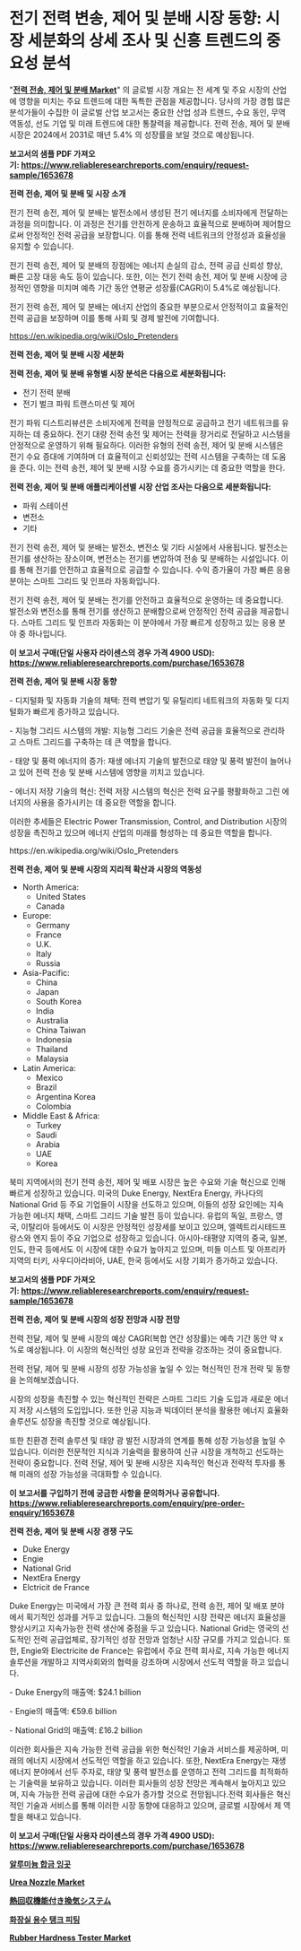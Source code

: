 <p><h1>전기 전력 변송, 제어 및 분배 시장 동향: 시장 세분화의 상세 조사 및 신흥 트렌드의 중요성 분석</h1></p><p>"<strong><a href="https://www.reliableresearchreports.com/electric-power-transmission-control-and-distribution-r1653678">전력 전송, 제어 및 분배 Market</a></strong>" 의 글로벌 시장 개요는 전 세계 및 주요 시장의 산업에 영향을 미치는 주요 트렌드에 대한 독특한 관점을 제공합니다. 당사의 가장 경험 많은 분석가들이 수집한 이 글로벌 산업 보고서는 중요한 산업 성과 트렌드, 수요 동인, 무역 역동성, 선도 기업 및 미래 트렌드에 대한 통찰력을 제공합니다. 전력 전송, 제어 및 분배 시장은 2024에서 2031로 매년 5.4% 의 성장률을 보일 것으로 예상됩니다.</p>
<p><strong>보고서의 샘플 PDF 가져오기:&nbsp;<a href="https://www.reliableresearchreports.com/enquiry/request-sample/1653678">https://www.reliableresearchreports.com/enquiry/request-sample/1653678</a></strong></p>
<p><strong>전력 전송, 제어 및 분배 및 시장 소개</strong></p>
<p><p>전기 전력 송전, 제어 및 분배는 발전소에서 생성된 전기 에너지를 소비자에게 전달하는 과정을 의미합니다. 이 과정은 전기를 안전하게 운송하고 효율적으로 분배하며 제어함으로써 안정적인 전력 공급을 보장합니다. 이를 통해 전력 네트워크의 안정성과 효율성을 유지할 수 있습니다.</p><p>전기 전력 송전, 제어 및 분배의 장점에는 에너지 손실의 감소, 전력 공급 신뢰성 향상, 빠른 고장 대응 속도 등이 있습니다. 또한, 이는 전기 전력 송전, 제어 및 분배 시장에 긍정적인 영향을 미치며 예측 기간 동안 연평균 성장률(CAGR)이 5.4%로 예상됩니다. </p><p>전기 전력 송전, 제어 및 분배는 에너지 산업의 중요한 부분으로서 안정적이고 효율적인 전력 공급을 보장하며 이를 통해 사회 및 경제 발전에 기여합니다.</p></p>
<p><a href="https://en.wikipedia.org/wiki/Oslo_Pretenders">https://en.wikipedia.org/wiki/Oslo_Pretenders</a></p>
<p><strong>전력 전송, 제어 및 분배 시장 세분화</strong></p>
<p><strong>전력 전송, 제어 및 분배 유형별 시장 분석은 다음으로 세분화됩니다:</strong></p>
<p><ul><li>전기 전력 분배</li><li>전기 벌크 파워 트랜스미션 및 제어</li></ul></p>
<p><p>전기 파워 디스트리뷰션은 소비자에게 전력을 안정적으로 공급하고 전기 네트워크를 유지하는 데 중요하다. 전기 대량 전력 송전 및 제어는 전력을 장거리로 전달하고 시스템을 안정적으로 운영하기 위해 필요하다. 이러한 유형의 전력 송전, 제어 및 분배 시스템은 전기 수요 증대에 기여하며 더 효율적이고 신뢰성있는 전력 시스템을 구축하는 데 도움을 준다. 이는 전력 송전, 제어 및 분배 시장 수요를 증가시키는 데 중요한 역할을 한다.</p></p>
<p><strong>전력 전송, 제어 및 분배 애플리케이션별 시장 산업 조사는 다음으로 세분화됩니다:</strong></p>
<p><ul><li>파워 스테이션</li><li>변전소</li><li>기타</li></ul></p>
<p><p>전기 전력 송전, 제어 및 분배는 발전소, 변전소 및 기타 시설에서 사용됩니다. 발전소는 전기를 생산하는 장소이며, 변전소는 전기를 변압하여 전송 및 분배하는 시설입니다. 이를 통해 전기를 안전하고 효율적으로 공급할 수 있습니다. 수익 증가율이 가장 빠른 응용 분야는 스마트 그리드 및 인프라 자동화입니다.</p><p>전기 전력 송전, 제어 및 분배는 전기를 안전하고 효율적으로 운영하는 데 중요합니다. 발전소와 변전소를 통해 전기를 생산하고 분배함으로써 안정적인 전력 공급을 제공합니다. 스마트 그리드 및 인프라 자동화는 이 분야에서 가장 빠르게 성장하고 있는 응용 분야 중 하나입니다.</p></p>
<p><strong>이 보고서 구매(단일 사용자 라이센스의 경우 가격 4900 USD): <a href="https://www.reliableresearchreports.com/purchase/1653678">https://www.reliableresearchreports.com/purchase/1653678</a></strong></p>
<p><strong>전력 전송, 제어 및 분배 시장 동향</strong></p>
<p><p>- 디지털화 및 자동화 기술의 채택: 전력 변압기 및 유틸리티 네트워크의 자동화 및 디지털화가 빠르게 증가하고 있습니다.</p><p>- 지능형 그리드 시스템의 개발: 지능형 그리드 기술은 전력 공급을 효율적으로 관리하고 스마트 그리드를 구축하는 데 큰 역할을 합니다.</p><p>- 태양 및 풍력 에너지의 증가: 재생 에너지 기술의 발전으로 태양 및 풍력 발전이 늘어나고 있어 전력 전송 및 분배 시스템에 영향을 끼치고 있습니다.</p><p>- 에너지 저장 기술의 혁신: 전력 저장 시스템의 혁신은 전력 요구를 평활화하고 그린 에너지의 사용을 증가시키는 데 중요한 역할을 합니다.</p><p>이러한 추세들은 Electric Power Transmission, Control, and Distribution 시장의 성장을 촉진하고 있으며 에너지 산업의 미래를 형성하는 데 중요한 역할을 합니다.</p></p>
<p>https://en.wikipedia.org/wiki/Oslo_Pretenders</p>
<p><strong>전력 전송, 제어 및 분배 시장의 지리적 확산과 시장의 역동성</strong></p>
<p><ul>
    <li>
        North America:
        <ul>
            <li>United States</li>
            <li>Canada</li>
        </ul>
    </li>
    <li>
        Europe:
        <ul>
            <li>Germany</li>
            <li>France</li>
            <li>U.K.</li>
            <li>Italy</li>
            <li>Russia</li>
        </ul>
    </li>
    <li>
        Asia-Pacific:
        <ul>
            <li>China</li>
            <li>Japan</li>
            <li>South Korea</li>
            <li>India</li>
            <li>Australia</li>
            <li>China Taiwan</li>
            <li>Indonesia</li>
            <li>Thailand</li>
            <li>Malaysia</li>
        </ul>
    </li>
    <li>
        Latin America:
        <ul>
            <li>Mexico</li>
            <li>Brazil</li>
            <li>Argentina Korea</li>
            <li>Colombia</li>
        </ul>
    </li>
    <li>
        Middle East & Africa:
        <ul>
            <li>Turkey</li>
            <li>Saudi</li>
            <li>Arabia</li>
            <li>UAE</li>
            <li>Korea</li>
        </ul>
    </li>
    </ul></p>
<p><p>북미 지역에서의 전기 전력 송전, 제어 및 배포 시장은 높은 수요와 기술 혁신으로 인해 빠르게 성장하고 있습니다. 미국의 Duke Energy, NextEra Energy, 카나다의 National Grid 등 주요 기업들이 시장을 선도하고 있으며, 이들의 성장 요인에는 지속 가능한 에너지 채택, 스마트 그리드 기술 발전 등이 있습니다. 유럽의 독일, 프랑스, 영국, 이탈리아 등에서도 이 시장은 안정적인 성장세를 보이고 있으며, 엘렉트리시테드프랑스와 엔지 등이 주요 기업으로 성장하고 있습니다. 아시아-태평양 지역의 중국, 일본, 인도, 한국 등에서도 이 시장에 대한 수요가 높아지고 있으며, 미들 이스트 및 아프리카 지역의 터키, 사우디아라비아, UAE, 한국 등에서도 시장 기회가 증가하고 있습니다.</p></p>
<p><strong>보고서의 샘플 PDF 가져오기:&nbsp;<a href="https://www.reliableresearchreports.com/enquiry/request-sample/1653678">https://www.reliableresearchreports.com/enquiry/request-sample/1653678</a></strong></p>
<p><strong>전력 전송, 제어 및 분배 시장의 성장 전망과 시장 전망</strong></p>
<p><p>전력 전달, 제어 및 분배 시장의 예상 CAGR(복합 연간 성장률)는 예측 기간 동안 약 x %로 예상됩니다. 이 시장의 혁신적인 성장 요인과 전략을 강조하는 것이 중요합니다. </p><p>전력 전달, 제어 및 분배 시장의 성장 가능성을 높일 수 있는 혁신적인 전개 전략 및 동향을 논의해보겠습니다. </p><p>시장의 성장을 촉진할 수 있는 혁신적인 전략은 스마트 그리드 기술 도입과 새로운 에너지 저장 시스템의 도입입니다. 또한 인공 지능과 빅데이터 분석을 활용한 에너지 효율화 솔루션도 성장을 촉진할 것으로 예상됩니다. </p><p>또한 친환경 전력 솔루션 및 태양 광 발전 시장과의 연계를 통해 성장 가능성을 높일 수 있습니다. 이러한 전문적인 지식과 기술력을 활용하여 신규 시장을 개척하고 선도하는 전략이 중요합니다. 전력 전달, 제어 및 분배 시장은 지속적인 혁신과 전략적 투자를 통해 미래의 성장 가능성을 극대화할 수 있습니다.</p></p>
<p><strong>이 보고서를 구입하기 전에 궁금한 사항을 문의하거나 공유합니다. <a href="https://www.reliableresearchreports.com/enquiry/pre-order-enquiry/1653678">https://www.reliableresearchreports.com/enquiry/pre-order-enquiry/1653678</a></strong></p>
<p><strong>전력 전송, 제어 및 분배 시장 경쟁 구도</strong></p>
<p><ul><li>Duke Energy</li><li>Engie</li><li>National Grid</li><li>NextEra Energy</li><li>Elctricit de France</li></ul></p>
<p><p>Duke Energy는 미국에서 가장 큰 전력 회사 중 하나로, 전력 송전, 제어 및 배포 분야에서 획기적인 성과를 거두고 있습니다. 그들의 혁신적인 시장 전략은 에너지 효율성을 향상시키고 지속가능한 전력 생산에 중점을 두고 있습니다. National Grid는 영국의 선도적인 전력 공급업체로, 장기적인 성장 전망과 엄청난 시장 규모를 가지고 있습니다. 또한, Engie와 Electricite de France는 유럽에서 주요 전력 회사로, 지속 가능한 에너지 솔루션을 개발하고 지역사회와의 협력을 강조하며 시장에서 선도적 역할을 하고 있습니다.</p><p>- Duke Energy의 매출액: $24.1 billion</p><p>- Engie의 매출액: €59.6 billion</p><p>- National Grid의 매출액: £16.2 billion</p><p>이러한 회사들은 지속 가능한 전력 공급을 위한 혁신적인 기술과 서비스를 제공하며, 미래의 에너지 시장에서 선도적인 역할을 하고 있습니다. 또한, NextEra Energy는 재생에너지 분야에서 선두 주자로, 태양 및 풍력 발전소를 운영하고 전력 그리드를 최적화하는 기술력을 보유하고 있습니다. 이러한 회사들의 성장 전망은 계속해서 높아지고 있으며, 지속 가능한 전력 공급에 대한 수요가 증가할 것으로 전망됩니다.전력 회사들은 혁신적인 기술과 서비스를 통해 이러한 시장 동향에 대응하고 있으며, 글로벌 시장에서 제 역할을 해내고 있습니다.</p></p>
<p><strong>이 보고서 구매(단일 사용자 라이센스의 경우 가격 4900 USD): <a href="https://www.reliableresearchreports.com/purchase/1653678">https://www.reliableresearchreports.com/purchase/1653678</a></strong></p>
<p><strong><p><a href="https://medium.com/@derrickmafrks96745/%EA%B8%80%EB%A1%9C%EB%B2%8C-%EC%95%8C%EB%A3%A8%EB%AF%B8%EB%8A%84-%ED%95%A9%EA%B8%88-%EC%A3%BC%EA%B4%B4-%EC%8B%9C%EC%9E%A5%EC%9D%80-2024%EB%85%84%EB%B6%80%ED%84%B0-2031%EB%85%84%EA%B9%8C%EC%A7%80-9-2-%EC%9D%98-%EC%97%B0%ED%8F%89%EA%B7%A0-%EC%84%B1%EC%9E%A5%EB%A5%A0-cagr-%EB%A1%9C-%EC%84%B1%EC%9E%A5%ED%95%A0-%EA%B2%83%EC%9C%BC%EB%A1%9C-%EC%98%88%EC%83%81%EB%90%A9%EB%8B%88%EB%8B%A4-5ac3421ba760">알루미늄 합금 잉곳</a></p><p><a href="https://medium.com/@samantha.welch56767/urea-nozzle-market-share-size-trends-industry-analysis-report-by-application-automobile-691d21fedccb">Urea Nozzle Market</a></p><p><a href="https://medium.com/@novastamm2023/%E7%86%B1%E5%9B%9E%E5%8F%8E%E6%A9%9F%E8%83%BD%E4%BB%98%E3%81%8D%E6%8F%9B%E6%B0%97%E3%82%B7%E3%82%B9%E3%83%86%E3%83%A0%E3%81%AE%E5%B8%82%E5%A0%B4%E3%81%AF-2024%E5%B9%B4%E3%81%8B%E3%82%892031%E5%B9%B4%E3%81%BE%E3%81%A7%E3%81%AE%E6%9C%9F%E9%96%93%E3%81%AB%E3%81%8A%E3%81%91%E3%82%8B%E6%96%B0%E8%88%88%E3%83%88%E3%83%AC%E3%83%B3%E3%83%89%E3%81%A8%E5%B0%86%E6%9D%A5%E3%81%AE%E5%B1%95%E6%9C%9B-2dea64038085">熱回収機能付き換気システム</a></p><p><a href="https://medium.com/@joshuapierce88/%EB%B3%80%EA%B8%B0-%EC%88%98%EC%A1%B0-%EC%84%A4%EB%B9%84-%EC%8B%9C%EC%9E%A5-%EC%97%AD%ED%95%99%EC%9D%84-%ED%83%90%EC%83%89-%EA%B8%80%EB%A1%9C%EB%B2%8C-%EB%8F%99%ED%96%A5%EA%B3%BC-%EB%AF%B8%EB%9E%98-%EC%84%B1%EC%9E%A5-%EC%A0%84%EB%A7%9D-2024-2031-%EC%9D%84-196%ED%8E%98%EC%9D%B4%EC%A7%80%EC%97%90-%EA%B1%B8%EC%B3%90-%EB%8B%A4%EB%A3%A8%EA%B3%A0-%EC%9E%88%EC%8A%B5%EB%8B%88%EB%8B%A4-800febcc6a7a">화장실 용수 탱크 피팅</a></p><p><a href="https://medium.com/@samantha.welch56767/rubber-hardness-tester-market-outlook-and-forecast-from-2024-to-2031-27081a96c2d5">Rubber Hardness Tester Market</a></p></strong></p>
<p></p>